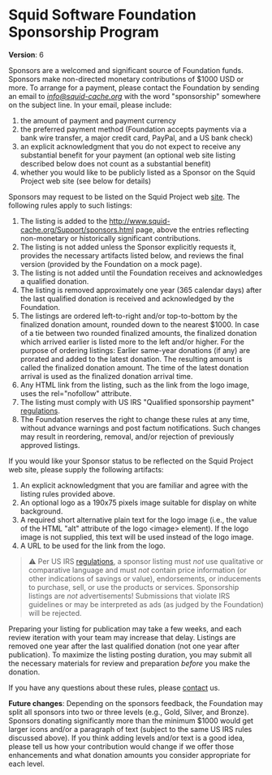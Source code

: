 ---
---
# Squid Software Foundation Sponsorship Program

**Version**: 6

Sponsors are a welcomed and significant source of Foundation funds.
Sponsors make non-directed monetary contributions of $1000 USD or more.
To arrange for a payment, please contact the Foundation by sending an
email to *<info@squid-cache.org>* with the word "sponsorship" somewhere
on the subject line. In your email, please include:

1. the amount of payment and payment currency
1. the preferred payment method (Foundation accepts payments via a bank
    wire transfer, a major credit card, PayPal, and a US bank check)
1. an explicit acknowledgment that you do not expect to receive any
    substantial benefit for your payment (an optional web site listing
    described below does not count as a substantial benefit)
1. whether you would like to be publicly listed as a Sponsor on the
    Squid Project web site (see below for details)

Sponsors may request to be listed on the Squid Project web
[site](http://www.squid-cache.org/Support/sponsors.html). The following
rules apply to such listings:

1. The listing is added to the
    <http://www.squid-cache.org/Support/sponsors.html> page, above the
    entries reflecting non-monetary or historically significant
    contributions.
1. The listing is not added unless the Sponsor explicitly requests it,
    provides the necessary artifacts listed below, and reviews the final
    version (provided by the Foundation on a mock page).
1. The listing is not added until the Foundation receives and
    acknowledges a qualified donation.
1. The listing is removed approximately one year (365 calendar days)
    after the last qualified donation is received and acknowledged by
    the Foundation.
1. The listings are ordered left-to-right and/or top-to-bottom by the
    finalized donation amount, rounded down to the nearest $1000. In
    case of a tie between two rounded finalized amounts, the finalized
    donation which arrived earlier is listed more to the left and/or
    higher. For the purpose of ordering listings: Earlier same-year
    donations (if any) are prorated and added to the latest donation.
    The resulting amount is called the finalized donation amount. The
    time of the latest donation arrival is used as the finalized
    donation arrival time.
1. Any HTML link from the listing, such as the link from the logo
    image, uses the rel="nofollow" attribute.
1. The listing must comply with US IRS "Qualified sponsorship payment"
    [regulations](http://www.irs.gov/pub/irs-pdf/p598.pdf).
1. The Foundation reserves the right to change these rules at any time,
    without advance warnings and post factum notifications. Such changes
    may result in reordering, removal, and/or rejection of previously
    approved listings.

If you would like your Sponsor status to be reflected on the Squid
Project web site, please supply the following artifacts:

1. An explicit acknowledgment that you are familiar and agree with the
    listing rules provided above.
1. An optional logo as a 190x75 pixels image suitable for display on
    white background.
1. A required short alternative plain text for the logo image (i.e.,
    the value of the HTML "alt" attribute of the logo \<image\>
    element). If the logo image is not supplied, this text will be used
    instead of the logo image.
1. A URL to be used for the link from the logo.

> :warning: Per
    US IRS [regulations](http://www.irs.gov/pub/irs-pdf/p598.pdf), a sponsor
    listing must *not* use qualitative or comparative language and must
    *not* contain price information (or other indications of savings or
    value), endorsements, or inducements to purchase, sell, or use the
    products or services. Sponsorship listings are *not* advertisements\!
    Submissions that violate IRS guidelines or may be interpreted as ads (as
    judged by the Foundation) will be rejected.

Preparing your listing for publication may take a few weeks, and each
review iteration with your team may increase that delay. Listings are
removed one year after the last qualified donation (not one year after
publication). To maximize the listing posting duration, you may submit
all the necessary materials for review and preparation *before* you make
the donation.

If you have any questions about these rules, please
[contact](http://www.squid-cache.org/Support/contact.html) us.

**Future changes**: Depending on the sponsors feedback, the Foundation
may split all sponsors into two or three levels (e.g., Gold, Silver, and
Bronze). Sponsors donating significantly more than the minimum $1000
would get larger icons and/or a paragraph of text (subject to the same
US IRS rules discussed above). If you think adding levels and/or text is
a good idea, please tell us how your contribution would change if we
offer those enhancements and what donation amounts you consider
appropriate for each level.
